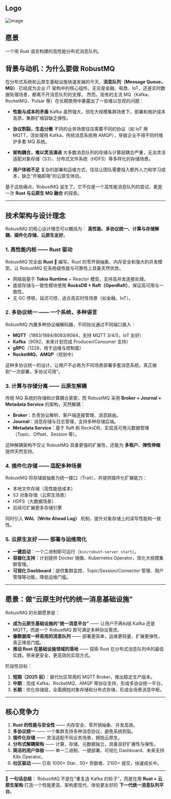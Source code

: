 
## Logo
![image](../../../docs/images/robustmq-logo.png)

## 愿景

一个用 Rust 语言构建的高性能分布式消息队列。

## 背景与动机：为什么要做 RobustMQ

在分布式系统和云原生基础设施快速发展的今天，**消息队列（Message Queue，MQ）** 已经成为企业 IT 架构中的核心组件。无论是金融、电商、IoT，还是实时数据处理场景，都离不开消息队列的支撑。
然而，现有的主流 MQ（Kafka、RocketMQ、Pulsar 等）在长期使用中暴露出了一些难以忽视的问题：

* **性能与成本的矛盾**
  Kafka 虽然强大，但在大规模集群场景下，部署和维护成本高昂，集群扩缩容缺乏弹性。

* **协议割裂，生态分散**
  不同的业务场景往往需要不同的协议（如 IoT 用 MQTT，流处理用 Kafka，传统消息系统用 AMQP），导致企业不得不同时维护多套 MQ 系统。

* **架构耦合，难以灵活演进**
  大多数消息队列的存储与计算层耦合严重，无法灵活适配对象存储（S3）、分布式文件系统（HDFS）等多样化的存储场景。

* **用户体验不足**
  复杂的部署和运维方式，往往让团队需要投入额外人力和学习成本，缺乏“开箱即用”的云原生体验。

基于这些痛点，RobustMQ 诞生了。它不仅是一个高性能消息队列的尝试，更是一次 **Rust 与云原生 MQ 融合** 的探索。

---

## 技术架构与设计理念

RobustMQ 的核心设计理念可以概括为：
**高性能、多协议统一、计算与存储解耦、插件化存储、云原生友好**。

### 1. 高性能内核 —— Rust 驱动

RobustMQ 完全由 **Rust 🦀** 编写。Rust 的零开销抽象、内存安全和强大的并发模型，让 RobustMQ 在系统级性能与可靠性上具备天然优势。

* 网络层基于 **Tokio Runtime** + Reactor 模型，支持高并发连接处理。
* 底层存储与一致性模块使用 **RocksDB + Raft（OpenRaft）**，保证高可用与一致性。
* 无 GC 停顿，延迟可控，适合高实时性场景（如金融、IoT）。

### 2. 多协议统一 —— 一个系统，多种语言

RobustMQ 内置多种协议编解码器，不同协议通过不同端口接入：

* **MQTT**（1883/1884/8083/8084，支持 MQTT 3/4/5，IoT 友好）
* **Kafka**（9092，未来计划完成 Producer/Consumer 支持）
* **gRPC**（1228，用于运维与控制面）
* **RocketMQ、AMQP**（规划中）

这种多协议统一的设计，让用户不必再为不同场景部署多套消息系统，真正做到“一次部署，多协议可用”。

### 3. 计算与存储分离 —— 云原生解耦

传统 MQ 系统的存储和计算耦合紧密，而 RobustMQ 采用 **Broker + Journal + Metadata Service** 的架构，天然解耦：

* **Broker**：负责协议解析、客户端连接管理、消息路由。
* **Journal**：消息存储与日志管理，支持多种存储后端。
* **Metadata Service**：基于 Raft 和 RocksDB，实现高可用元数据管理（Topic、Offset、Session 等）。

这种解耦架构不仅让 RobustMQ 具备更强的扩展性，还能为 **多租户、弹性伸缩** 提供天然支持。

### 4. 插件化存储 —— 适配多种场景

RobustMQ 将存储层抽象为统一接口（Trait），并提供插件化扩展能力：

* 本地文件存储（高性能低成本）
* S3 对象存储（云原生场景）
* HDFS（大数据场景）
* 后续可扩展更多存储引擎

同时引入 **WAL（Write Ahead Log）** 机制，提升对象存储上的读写性能和一致性。

### 5. 云原生友好 —— 部署与运维简化

* **一键启动**：一个二进制即可运行（`bin/robust-server start`）。
* **容器化支持**：计划提供 Docker 镜像、Kubernetes Operator，简化大规模集群管理。
* **可视化 Dashboard**：提供集群监控、Topic/Session/Connector 管理、用户管理等功能，降低运维门槛。

---

## 愿景：做“云原生时代的统一消息基础设施”

RobustMQ 的长期愿景是：

* **成为云原生基础设施的“统一消息平台”** —— 让用户不再纠结 Kafka 还是 MQTT，而是一个 RobustMQ 即可满足多种协议需求。
* **像数据库一样易用的消息队列** —— 部署更简单，运维更轻量，扩展更弹性，真正降低门槛。
* **推动 Rust 在基础设施领域的落地** —— 探索 Rust 在分布式消息队列中的最佳实践，带来更安全、更高效的实现方式。

阶段性目标：

1. **短期（2025 前）**：替代社区常用的 MQTT Broker，推出稳定生产版本。
2. **中期**：完成 Kafka、RocketMQ、AMQP 等协议支持，形成多协议统一平台。
3. **长期**：优化存储层，全面拥抱对象存储和分布式存储，形成全场景消息中枢。

---

## 核心竞争力

1. **Rust 的性能与安全性** —— 内存安全、零开销抽象、并发高效。
2. **多协议统一** —— 一个集群支持多种消息协议，避免系统割裂。
3. **插件化存储** —— 灵活适配不同业务场景，拥抱云原生。
4. **分布式解耦架构** —— 计算、存储、元数据独立，具备良好扩展性与弹性。
5. **简洁的用户体验** —— 单一二进制、一键部署、可视化 Dashboard、未来支持 K8s Operator。
6. **社区驱动** —— 已有 1000+ Star、50+ 贡献者、2100+ 提交，快速成长中。

---

📌 **一句话总结**：
RobustMQ 不是在“重复造 Kafka 的轮子”，而是在用 **Rust + 云原生架构** 打造一个性能更高、架构更现代、体验更友好的 **下一代统一消息队列平台**。
